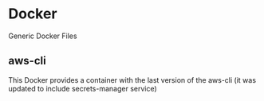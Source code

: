 # Docker
Generic Docker Files


## aws-cli

This Docker provides a container with the last version of the aws-cli
(it was updated to include secrets-manager service)